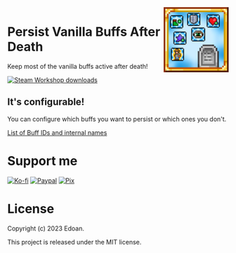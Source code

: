 ﻿<img align="right" width="148px" src="https://github.com/Zennos/PersistBuffs/blob/master/icon.png?raw=true">

# Persist Vanilla Buffs After Death
Keep most of the vanilla buffs active after death!

<a href="https://steamcommunity.com/sharedfiles/filedetails/?id=3038323075" alt="Steam Workshop">
  <img src="https://img.shields.io/endpoint.svg?url=https%3A%2F%2Fshieldsio-steam-workshop.jross.me%2F3038323075&style=for-the-badge" alt="Steam Workshop downloads">
</a>

## It's configurable!
You can configure which buffs you want to persist or which ones you don't.

[List of Buff IDs and internal names](https://terraria.wiki.gg/wiki/Buff_IDs)

# Support me
[![Ko-fi](https://i.imgur.com/4R7kMKs.png)](https://ko-fi.com/edoan)
[![Paypal](https://i.imgur.com/lk4PK9N.png)](https://www.paypal.com/donate/?hosted_button_id=AP5M7UXBWR47C)
[![Pix](https://i.imgur.com/boVAYXr.png)](https://nubank.com.br/pagar/xldsq/rfgW3dODQh)

# License
Copyright (c) 2023 Edoan.

This project is released under the MIT license.
